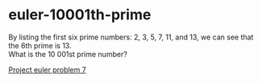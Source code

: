 # euler-10001th-prime
By listing the first six prime numbers: 2, 3, 5, 7, 11, and 13, we can see that the 6th prime is 13.\
What is the 10 001st prime number?

[Project euler problem 7](https://projecteuler.net/problem=7)